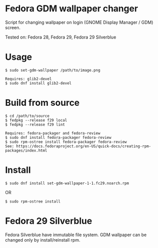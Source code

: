 # Fedora GDM wallpaper changer
Script for changing wallpaper on login (GNOME Display Manager / GDM) screen.

Tested on:
Fedora 28, Fedora 29, Fedora 29 Silverblue

# Usage
```shell
$ sudo set-gdm-wallpaper /path/to/image.png

Requires: glib2-devel
$ sudo dnf install glib2-devel
```

# Build from source
```shell
$ cd /path/to/source
$ fedpkg --release f29 local
$ fedpkg --release f29 lint

Requires: fedora-packager and fedora-review
$ sudo dnf install fedora-packager fedora-review
$ sudo rpm-ostree install fedora-packager fedora-review
See: https://docs.fedoraproject.org/en-US/quick-docs/creating-rpm-packages/index.html
```

# Install
```shell
$ sudo dnf install set-gdm-wallpaper-1-1.fc29.noarch.rpm
```

OR
```shell
$ sudo rpm-ostree install
```

# Fedora 29 Silverblue
Fedora Silverblue have immutable file system. GDM wallpaper can be changed only by install/reinstall rpm.

